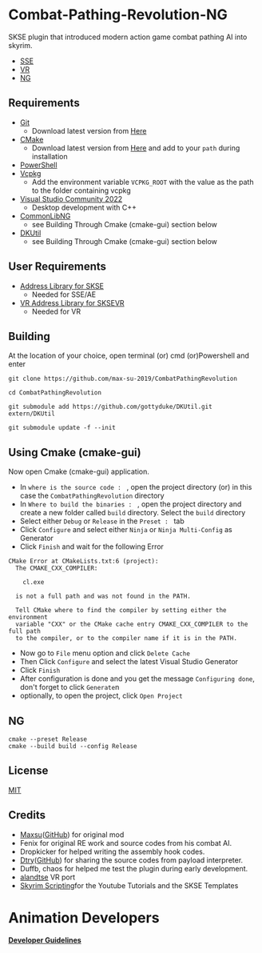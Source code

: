 # Combat-Pathing-Revolution-NG
SKSE plugin that introduced modern action game combat pathing AI into skyrim.

- [SSE](https://www.nexusmods.com/skyrimspecialedition/mods/86950)
- [VR](https://www.nexusmods.com/skyrimspecialedition/mods/87895)
- [NG]()

## Requirements

- [Git](https://git-scm.com/)
  - Download latest version from [Here](https://git-scm.com/downloads)
- [CMake](https://cmake.org/)
  - Download latest version from [Here](https://cmake.org/download/) and add to your `path` during installation
- [PowerShell](https://github.com/PowerShell/PowerShell/releases/latest)
- [Vcpkg](https://github.com/microsoft/vcpkg)
  - Add the environment variable `VCPKG_ROOT` with the value as the path to the folder containing vcpkg
- [Visual Studio Community 2022](https://visualstudio.microsoft.com/)
  - Desktop development with C++
- [CommonLibNG](https://github.com/max-su-2019/CommonLibSSE/tree/NG)
  - see Building Through Cmake (cmake-gui) section below
- [DKUtil](https://github.com/gottyduke/DKUtil)
  - see Building Through Cmake (cmake-gui) section below

## User Requirements

- [Address Library for SKSE](https://www.nexusmods.com/skyrimspecialedition/mods/32444)
  - Needed for SSE/AE
- [VR Address Library for SKSEVR](https://www.nexusmods.com/skyrimspecialedition/mods/58101)
  - Needed for VR

## Building 
At the location of your choice, open terminal (or) cmd (or)Powershell and enter
```
git clone https://github.com/max-su-2019/CombatPathingRevolution
```
```
cd CombatPathingRevolution
```
```
git submodule add https://github.com/gottyduke/DKUtil.git extern/DKUtil
```
```
git submodule update -f --init
```
## Using Cmake (cmake-gui)
Now open Cmake (cmake-gui) application.
- In `where is the source code : ` , open the project directory (or) in this case the `CombatPathingRevolution` directory
- In `Where to build the binaries : ` , open the project directory and create a new folder called `build` directory. Select the `build` directory
- Select either `Debug` or `Release` in the `Preset : ` tab
- Click `Configure` and select either `Ninja` or `Ninja Multi-Config` as Generator
- Click `Finish` and wait for the following Error
```
CMake Error at CMakeLists.txt:6 (project):
  The CMAKE_CXX_COMPILER:

    cl.exe

  is not a full path and was not found in the PATH.

  Tell CMake where to find the compiler by setting either the environment
  variable "CXX" or the CMake cache entry CMAKE_CXX_COMPILER to the full path
  to the compiler, or to the compiler name if it is in the PATH.
```
- Now go to `File` menu option and click `Delete Cache`
- Then Click `Configure` and select the latest Visual Studio Generator
- Click `Finish`
- After configuration is done and you get the message `Configuring done`, don't forget to click `Generate`n
- optionally, to open the project, click `Open Project`

## NG

```
cmake --preset Release
cmake --build build --config Release
```

## License

[MIT](LICENSE)

## Credits

- [Maxsu](https://www.nexusmods.com/skyrimspecialedition/users/47103898)([GitHub](https://github.com/max-su-2019)) for original mod
- Fenix for original RE work and source codes from his combat AI.
- Dropkicker for helped writing the assembly hook codes.
- [Dtry](https://www.nexusmods.com/skyrimspecialedition/users/77140323)([GitHub](https://github.com/D7ry)) for sharing the source codes from payload interpreter.
- Duffb, chaos for helped me test the plugin during early development.
- [alandtse](https://github.com/alandtse) VR port
- [Skyrim Scripting](https://github.com/SkyrimScriptinghttps://github.com/SkyrimScripting)for the Youtube Tutorials and the SKSE Templates

# Animation Developers

[**Developer Guidelines**](https://github.com/max-su-2019/CombatPathingRevolution/blob/master/doc/en/Developers%20Guidelines%20of%20CPR.md)
